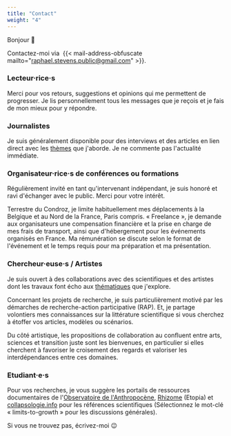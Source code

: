 ```yaml
---
title: "Contact"
weight: "4"
---
```


Bonjour :wave: 

Contactez-moi via&nbsp; {{< mail-address-obfuscate mailto="raphael.stevens.public@gmail.com" >}}. 

### Lecteur·rice·s

Merci pour vos retours, suggestions et opinions qui me permettent de progresser. Je lis personnellement tous les messages que je reçois et je fais de mon mieux pour y répondre.  

### Journalistes

Je suis généralement disponible pour des interviews et des articles en lien direct avec les [thèmes](recherche.fr.md) que j'aborde. Je ne commente pas l'actualité immédiate. 

### Organisateur·rice·s de conférences ou formations

Régulièrement invité en tant qu'intervenant indépendant, je suis honoré et ravi d'échanger avec le public. Merci pour votre intérêt. 

Terrestre du Condroz, je limite habituellement mes déplacements à la Belgique et au Nord de la France, Paris compris. «&nbsp;Freelance&nbsp;», je demande aux organisateurs une compensation financière et la prise en charge de mes frais de transport, ainsi que d'hébergement pour les événements organisés en France. Ma rémunération se discute selon le format de l'événement et le temps requis pour ma préparation et ma présentation. 

### Chercheur·euse·s / Artistes 

Je suis ouvert à des collaborations avec des scientifiques et des artistes dont les travaux font écho aux [thématiques](recherche.fr.md) que j'explore.

Concernant les projets de recherche, je suis particulièrement motivé par les démarches de recherche-action participative (RAP). Et, je partage volontiers mes connaissances sur la littérature scientifique si vous cherchez à étoffer vos articles, modèles ou scénarios. 

Du côté artistique, les propositions de collaboration au confluent entre arts, sciences et transition juste sont les bienvenues, en particulier si elles cherchent à favoriser le croisement des regards et valoriser les interdépendances entre ces domaines.

### Etudiant·e·s

Pour vos recherches,  je vous suggère les portails de ressources documentaires de l'[Observatoire de l'Anthropocène](https://obsant.eu/documentation/), [Rhizome](https://rhizome.etopia.be/Default/accueil-portal.aspx) (Etopia) et [collapsologie.info](https://www.collapsologie.info/fr/science) pour les références scientifiques (Sélectionnez le mot-clé «&nbsp;limits-to-growth&nbsp;» pour les discussions générales). 

Si vous ne trouvez pas, écrivez-moi 😉
